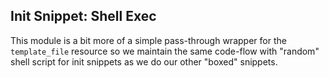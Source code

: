 ## Init Snippet: Shell Exec

This module is a bit more of a simple pass-through wrapper for the
`template_file` resource so we maintain the same code-flow with "random"
shell script for init snippets as we do our other "boxed" snippets.

